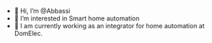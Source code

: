 - 👋 Hi, I’m @Abbassi 
- 👀 I’m interested in Smart home automation
- 🌱 I am currently working as an integrator for home automation at DomElec.

<!---
Abassi-KNX/Abassi-KNX is a ✨ special ✨ repository because its `README.md` (this file) appears on your GitHub profile.
You can click the Preview link to take a look at your changes.
--->
